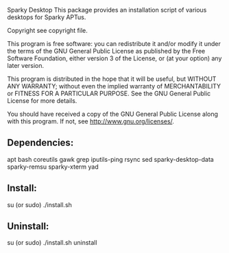 Sparky Desktop
This package provides an installation script of various desktops for Sparky APTus.

Copyright see copyright file.

This program is free software: you can redistribute it and/or modify
it under the terms of the GNU General Public License as published by
the Free Software Foundation, either version 3 of the License, or
(at your option) any later version.

This program is distributed in the hope that it will be useful,
but WITHOUT ANY WARRANTY; without even the implied warranty of
MERCHANTABILITY or FITNESS FOR A PARTICULAR PURPOSE.  See the
GNU General Public License for more details.

You should have received a copy of the GNU General Public License
along with this program.  If not, see <http://www.gnu.org/licenses/>.

Dependencies:
-------------
apt
bash
coreutils
gawk
grep
iputils-ping
rsync
sed
sparky-desktop-data
sparky-remsu
sparky-xterm
yad

Install:
-------------
su (or sudo) 
./install.sh

Uninstall:
-------------
su (or sudo)
./install.sh uninstall
